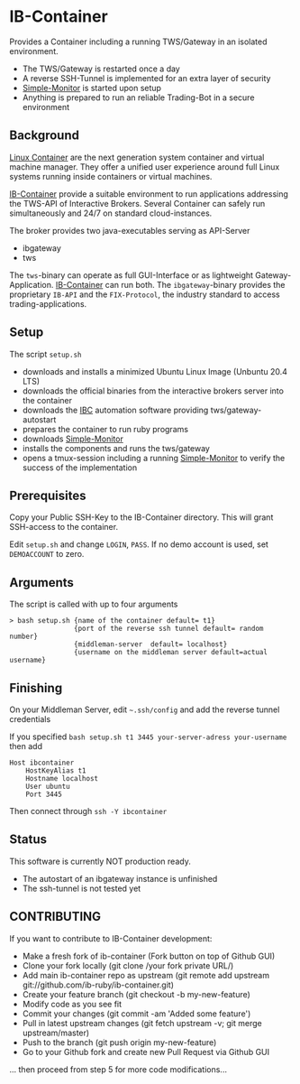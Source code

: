 # IB-Container

Provides a Container including a running TWS/Gateway  in an isolated environment. 

* The TWS/Gateway is restarted once a day
* A reverse SSH-Tunnel is implemented for an extra layer of security
* [Simple-Monitor](https://github.com/ib-ruby/simple-monitor) is started upon setup
* Anything is prepared to run an reliable Trading-Bot in a secure environment

## Background

[Linux Container](https://linuxcontainers.org/)  are the next generation system container and virtual machine manager.
They offer a unified user experience around full Linux systems running inside containers or virtual machines.


[IB-Container](https://github.com/ib-ruby/ib-container) provide a suitable environment to run applications addressing 
the TWS-API of Interactive Brokers. Several Container can safely run simultaneously and 24/7 on standard cloud-instances. 

The broker provides two java-executables serving as API-Server
* ibgateway
* tws

The `tws`-binary can operate as full GUI-Interface or as lightweight Gateway-Application. [IB-Container](https://github.com/ib-ruby/ib-container) can run both.  The `ibgateway`-binary
provides the proprietary `IB-API` and the `FIX-Protocol`, the industry standard to access trading-applications. 


## Setup
The script `setup.sh` 
* downloads and installs a minimized Ubuntu Linux Image  (Unbuntu 20.4 LTS)
* downloads the official binaries from the interactive brokers server into the container
* downloads the [IBC](https://github.com/IbcAlpha/IBC) automation software providing  tws/gateway-autostart
* prepares the container to run ruby programs
* downloads [Simple-Monitor](https://github.com/ib-ruby/simple-monitor) 
* installs the components and runs the tws/gateway
* opens a tmux-session including a running [Simple-Monitor](https://github.com/ib-ruby/simple-monitor) to verify the success of the implementation

## Prerequisites

Copy your Public SSH-Key to the IB-Container directory. This will grant SSH-access to the container.

Edit `setup.sh` and change `LOGIN`, `PASS`. If no demo account is used, set `DEMOACCOUNT`  to zero.


## Arguments

The script is called with up to four arguments

```
> bash setup.sh {name of the container default= t1} 
                {port of the reverse ssh tunnel default= random number}
                {middleman-server  default= localhost}
                {username on the middleman server default=actual username}

```

## Finishing

On your Middleman Server, edit `~.ssh/config` and add the reverse tunnel credentials

If you specified `bash setup.sh t1 3445 your-server-adress your-username` then add
 
```
Host ibcontainer
    HostKeyAlias t1
    Hostname localhost
    User ubuntu
    Port 3445
``` 
Then connect through `ssh -Y ibcontainer`



## Status

This  software is currently NOT production ready. 

* The autostart of an ibgateway instance is unfinished
* The ssh-tunnel is not tested yet



## CONTRIBUTING

If you want to contribute to IB-Container development:

  *  Make a fresh fork of ib-container (Fork button on top of Github GUI)
  *  Clone your fork locally (git clone /your fork private URL/)
  *  Add main ib-container repo as upstream (git remote add upstream git://github.com/ib-ruby/ib-container.git)
  *  Create your feature branch (git checkout -b my-new-feature)
  *  Modify code as you see fit
  *  Commit your changes (git commit -am 'Added some feature')
  *  Pull in latest upstream changes (git fetch upstream -v; git merge upstream/master)
  *  Push to the branch (git push origin my-new-feature)
  *  Go to your Github fork and create new Pull Request via Github GUI

... then proceed from step 5 for more code modifications... 


